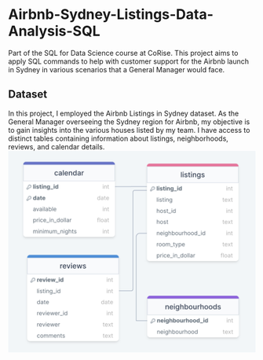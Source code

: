 # Airbnb-Sydney-Listings-Data-Analysis-SQL
Part of the SQL for Data Science course at CoRise. This project aims to apply SQL commands to help with customer support for the Airbnb launch in Sydney in various scenarios that a General Manager would face.

## Dataset
In this project, I employed the Airbnb Listings in Sydney dataset. As the General Manager overseeing the Sydney region for Airbnb, my objective is to gain insights into the various houses listed by my team. I have access to distinct tables containing information about listings, neighborhoods, reviews, and calendar details.
![](https://github.com/anushkachougule/Airbnb-Sydney-Listings-Data-Analysis-SQL/blob/main/images/SQLCC%20Dataset%20img.png)
